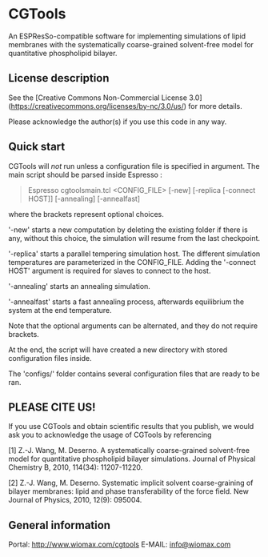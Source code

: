 CGTools
=======
An ESPResSo-compatible software for implementing simulations of lipid membranes with the systematically coarse-grained solvent-free model for quantitative phospholipid bilayer. 

License description
-------------------

See the [Creative Commons Non-Commercial License 3.0] (https://creativecommons.org/licenses/by-nc/3.0/us/) for more details.

Please acknowledge the author(s) if you use this code in any way.

Quick start
-----------
CGTools will *not* run unless a configuration file is specified in argument.
The main script should be parsed inside Espresso : 

   > Espresso cgtoolsmain.tcl <CONFIG_FILE> 
	      [-new]
	      [-replica [-connect HOST]]
	      [-annealing]
	      [-annealfast]

   where the brackets represent optional choices. 

   '-new' starts a new computation by deleting the existing folder if there is
   any, without this choice, the simulation will resume from the last checkpoint.

   '-replica' starts a parallel tempering simulation host. The different
   simulation temperatures are parameterized in the CONFIG_FILE. Adding the
   '-connect HOST' argument is required for slaves to connect to the host.

   '-annealing' starts an annealing simulation.

   '-annealfast' starts a fast annealing process, afterwards equilibrium the system 
   at the end temperature.

   Note that the optional arguments can be alternated, and they do not require
   brackets. 

At the end, the script will have created a new directory with stored configuration 
files inside.

The 'configs/' folder contains several configuration files that are ready to be ran.

PLEASE CITE US!
-----------------------------------------------------------------------------------
If you use CGTools and obtain scientific results that you publish, we would ask you 
to acknowledge the usage of CGTools by referencing

[1] Z.-J. Wang, M. Deserno. A systematically coarse-grained solvent-free 
model for quantitative phospholipid bilayer simulations. 
Journal of Physical Chemistry B, 2010, 114(34): 11207-11220.

[2] Z.-J. Wang, M. Deserno. Systematic implicit solvent coarse-graining of 
bilayer membranes: lipid and phase transferability of the force field. 
New Journal of Physics, 2010, 12(9): 095004.

General information
-----------------------------------------------------------------------------------
Portal: http://www.wiomax.com/cgtools
E-MAIL: info@wiomax.com
